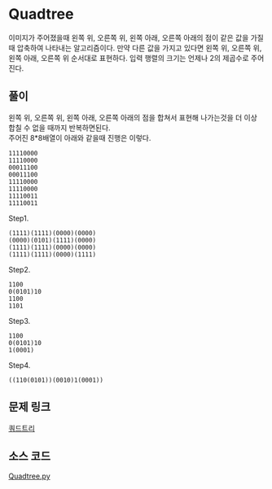 # Quadtree

이미지가 주어졌을때 왼쪽 위, 오른쪽 위, 왼쪽 아래, 오른쪽 아래의 점이 같은 값을 가질때 압축하여 나타내는 알고리즘이다. 만약 다른 값을 가지고 있다면 왼쪽 위, 오른쪽 위, 왼쪽 아래, 오른쪽 위 순서대로 표현하다. 입력 행렬의 크기는 언제나 2의 제곱수로 주어진다.

## 풀이
왼쪽 위, 오른쪽 위, 왼쪽 아래, 오른쪽 아래의 점을 합쳐서 표현해 나가는것을 더 이상 합칠 수 없을 때까지 반복하면된다.  
주어진 8\*8배열이 아래와 같을때 진행은 이렇다.
```
11110000
11110000
00011100
00011100
11110000
11110000
11110011
11110011
```
Step1.
```
(1111)(1111)(0000)(0000)
(0000)(0101)(1111)(0000)
(1111)(1111)(0000)(0000)
(1111)(1111)(0000)(1111)
```

Step2.
```
1100
0(0101)10
1100
1101
```

Step3.
```
1100
0(0101)10
1(0001)
```

Step4.
```
((110(0101))(0010)1(0001))
```

## 문제 링크
[쿼드트리](https://www.acmicpc.net/problem/1992)

## 소스 코드
[Quadtree.py](./Quadtree.py)
